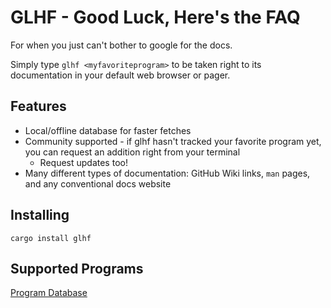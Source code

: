 # GLHF - Good Luck, Here's the FAQ
For when you just can't bother to google for the docs. 

Simply type `glhf <myfavoriteprogram>` to be taken right to its documentation in your default web browser or pager.
 
## Features
- Local/offline database for faster fetches
- Community supported - if glhf hasn't tracked your favorite program yet, you can request an addition right from your terminal
    - Request updates too!
- Many different types of documentation: GitHub Wiki links, `man` pages, and any conventional docs website

## Installing
`cargo install glhf`

## Supported Programs
[Program Database]()

